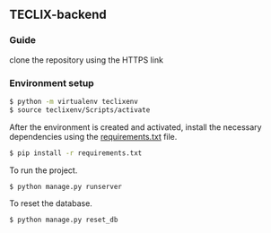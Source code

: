 ## TECLIX-backend
### Guide
clone the repository using the HTTPS link
### Environment setup
```bash
$ python -m virtualenv teclixenv
$ source teclixenv/Scripts/activate
```
After the environment is created and activated, install the necessary dependencies using the [requirements.txt](requirements.txt) file.
```bash
$ pip install -r requirements.txt 
```
To run the project.
```bash
$ python manage.py runserver 
```
To reset the database.
```bash
$ python manage.py reset_db 
```
